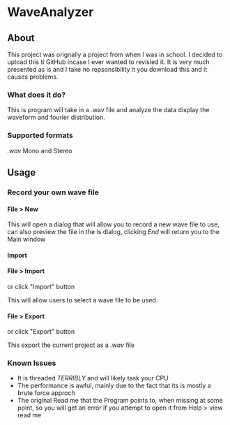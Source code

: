 # WaveAnalyzer

## About

This project was orignally a project from when I was in school. I decided to upload this ti GitHub
incase I ever wanted to revisied it. It is very much presented as is and I take no repsonsibility 
it you download this and it causes problems.

### What does it do?

This is program will take in a .wav file and analyze the data display the waveform and
fourier distribution.

### Supported formats

*.wav* Mono and Stereo

## Usage

### Record your own wave file

#### File > New

This will open a dialog that will allow you to record a new wave
file to use, can also preview the file in the is dialog, clicking 
*End* will return you to the Main window

#### Import

#### File > Import

or click "Import" button

This will allow users to select a wave file to be used.

#### File > Export

or click "Export" button

This export the current project as a *.wav* file

### Known Issues

- It is threaded *TERRIBLY* and will likely task your CPU
- The performance is awful, mainly due to the fact that its is mostly a brute force approch
- The original Read me that the Program points to, when missing at some point,
  so you will get an error if you attempt to open it from Help > view read me 